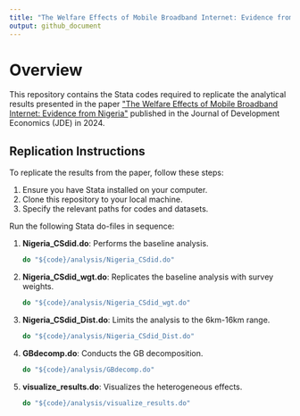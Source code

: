 ```yaml
---
title: "The Welfare Effects of Mobile Broadband Internet: Evidence from Nigeria"
output: github_document
---
```


# Overview

This repository contains the Stata codes required to replicate the analytical results presented in the paper ["The Welfare Effects of Mobile Broadband Internet: Evidence from Nigeria"](https://www.sciencedirect.com/science/article/pii/S0304387824000634) published in the Journal of Development Economics (JDE) in 2024.

## Replication Instructions

To replicate the results from the paper, follow these steps:

1. Ensure you have Stata installed on your computer.
2. Clone this repository to your local machine.
3. Specify the relevant paths for codes and datasets.

Run the following Stata do-files in sequence:

1. **Nigeria_CSdid.do**: Performs the baseline analysis.
    ```stata
    do "${code}/analysis/Nigeria_CSdid.do"
    ```

2. **Nigeria_CSdid_wgt.do**: Replicates the baseline analysis with survey weights.
    ```stata
    do "${code}/analysis/Nigeria_CSdid_wgt.do"
    ```

3. **Nigeria_CSdid_Dist.do**: Limits the analysis to the 6km-16km range.
    ```stata
    do "${code}/analysis/Nigeria_CSdid_Dist.do"
    ```

4. **GBdecomp.do**: Conducts the GB decomposition.
    ```stata
    do "${code}/analysis/GBdecomp.do"
    ```

5. **visualize_results.do**: Visualizes the heterogeneous effects.
    ```stata
    do "${code}/analysis/visualize_results.do"
    ```
